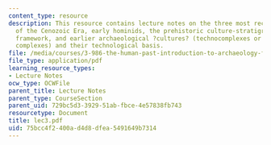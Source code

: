 ```yaml
---
content_type: resource
description: This resource contains lecture notes on the three most recent epochs
  of the Cenozoic Era, early hominids, the prehistoric culture-stratigraphic nomenclatural
  framework, and earlier archaeological ?cultures? (technocomplexes or industrial
  complexes) and their technological basis.
file: /media/courses/3-986-the-human-past-introduction-to-archaeology-fall-2006/75bcc4f2400ad4d8dfea5491649b7314_lec3.pdf
file_type: application/pdf
learning_resource_types:
- Lecture Notes
ocw_type: OCWFile
parent_title: Lecture Notes
parent_type: CourseSection
parent_uid: 729bc5d3-3929-51ab-fbce-4e57838fb743
resourcetype: Document
title: lec3.pdf
uid: 75bcc4f2-400a-d4d8-dfea-5491649b7314
---
```

